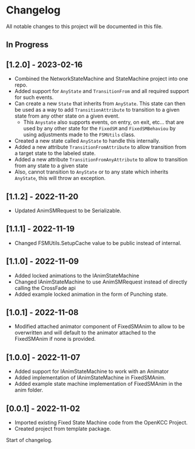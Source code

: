 # Changelog

All notable changes to this project will be documented in this file.

## In Progress

## [1.2.0] - 2023-02-16

* Combined the NetworkStateMachine and StateMachine project
    into one repo.
* Added support for `AnyState` and `TransitionFrom` and all
    required support for such events.
* Can create a new `State` that inherits from `AnyState`. This state can then
    be used as a way to add `TransitionAttribute` to transition to a given
    state from any other state on a given event.
  * This `Anystate` also supports events, on entry, on exit, etc... that are
    used by any other state for the `FixedSM` and `FixedSMBehaviou` by using
    adjustments made to the `FSMUtils` class.
* Created a new state called `AnyState` to handle this internally.
* Added a new attribute `TransitionFromAttribute` to allow transition from a
    target state to the labeled state.
* Added a new attribute `TransitionFromAnyAttribute` to allow to transition
    from any state to a given state
* Also, cannot transition to `AnyState` or to any state which inherits
    `AnyState`, this will throw an exception.

## [1.1.2] - 2022-11-20

* Updated AnimSMRequest to be Serializable.

## [1.1.1] - 2022-11-19

* Changed FSMUtils.SetupCache value to be public instead of internal.

## [1.1.0] - 2022-11-09

* Added locked animations to the IAnimStateMachine
* Changed IAnimStateMachine to use AnimSMRequest instead of directly
    calling the CrossFade api
* Added example locked animation in the form of Punching state.

## [1.0.1] - 2022-11-08

* Modified attached animator component of FixedSMAnim to allow to be
    overwritten and will default to the animator attached to the FixedSMAnim
    if none is provided.

## [1.0.0] - 2022-11-07

* Added support for IAnimStateMachine to work with an Animator
* Added implementation of IAnimStateMachine in FixedSMAnim.
* Added example state machine implementation of FixedSMAnim in the anim folder.

## [0.0.1] - 2022-11-02

* Imported existing Fixed State Machine code from the OpenKCC Project.
* Created project from template package.

Start of changelog.
